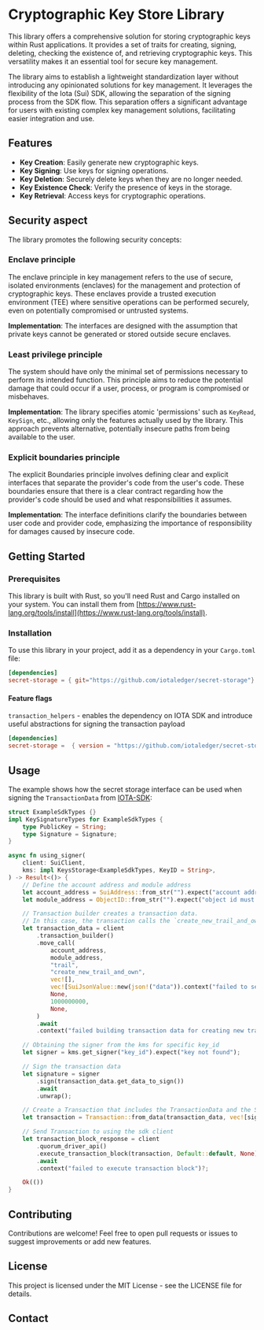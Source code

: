 # Cryptographic Key Store Library

This library offers a comprehensive solution for storing cryptographic keys within Rust applications. It provides a set of traits for creating, signing, deleting, checking the existence of, and retrieving cryptographic keys. This versatility makes it an essential tool for secure key management.

The library aims to establish a lightweight standardization layer without introducing any opinionated solutions for key management. It leverages the flexibility of the Iota (Sui) SDK, allowing the separation of the signing process from the SDK flow. This separation offers a significant advantage for users with existing complex key management solutions, facilitating easier integration and use.

## Features

- **Key Creation**: Easily generate new cryptographic keys.
- **Key Signing**: Use keys for signing operations.
- **Key Deletion**: Securely delete keys when they are no longer needed.
- **Key Existence Check**: Verify the presence of keys in the storage.
- **Key Retrieval**: Access keys for cryptographic operations.

## Security aspect

The library promotes the following security concepts:

### Enclave principle

The enclave principle in key management refers to the use of secure, isolated environments (enclaves) for the management and protection of cryptographic keys. These enclaves provide a trusted execution environment (TEE) where sensitive operations can be performed securely, even on potentially compromised or untrusted systems.

**Implementation**: The interfaces are designed with the assumption that private keys cannot be generated or stored outside secure enclaves.

### Least privilege principle

  The system should have only the minimal set of permissions necessary to perform its intended function. This principle aims to reduce the potential damage that could occur if a user, process, or program is compromised or misbehaves.

**Implementation**: The library specifies atomic 'permissions' such as `KeyRead`, `KeySign`, etc., allowing only the features actually used by the library. This approach prevents alternative, potentially insecure paths from being available to the user.

### Explicit boundaries principle

The explicit Boundaries principle involves defining clear and explicit interfaces that separate the provider's code from the user's code. These boundaries ensure that there is a clear contract regarding how the provider's code should be used and what responsibilities it assumes.

**Implementation**: The interface definitions clarify the boundaries between user code and provider code, emphasizing the importance of responsibility for damages caused by insecure code.

## Getting Started

### Prerequisites

This library is built with Rust, so you'll need Rust and Cargo installed on your system. You can install them from [https://www.rust-lang.org/tools/install](https://www.rust-lang.org/tools/install).

### Installation

To use this library in your project, add it as a dependency in your `Cargo.toml` file:

```toml
[dependencies]
secret-storage = { git="https://github.com/iotaledger/secret-storage"}
```

#### Feature flags

`transaction_helpers` - enables the dependency on IOTA SDK and introduce useful abstractions for signing
the transaction payload

```toml
[dependencies]
secret-storage =  { version = "https://github.com/iotaledger/secret-storage", features="transaction_utils"}

```

## Usage

The example shows how the secret storage interface can be used when signing the `TransactionData` from [IOTA-SDK](https://github.com/iotaledger/iota):

```rust
struct ExampleSdkTypes {}
impl KeySignatureTypes for ExampleSdkTypes {
    type PublicKey = String;
    type Signature = Signature;
}

async fn using_signer(
    client: SuiClient,
    kms: impl KeysStorage<ExampleSdkTypes, KeyID = String>,
) -> Result<()> {
    // Define the account address and module address
    let account_address = SuiAddress::from_str("").expect("account address must be valid");
    let module_address = ObjectID::from_str("").expect("object id must be valid");

    // Transaction builder creates a transaction data.
    // In this case, the transaction calls the `create_new_trail_and_own`` from `trails` module
    let transaction_data = client
        .transaction_builder()
        .move_call(
            account_address,
            module_address,
            "trail",
            "create_new_trail_and_own",
            vec![],
            vec![SuiJsonValue::new(json!("data")).context("failed to serialize immutable data")?],
            None,
            1000000000,
            None,
        )
        .await
        .context("failed building transaction data for creating new trail and owning it");

    // Obtaining the signer from the kms for specific key_id
    let signer = kms.get_signer("key_id").expect("key not found");

    // Sign the transaction data
    let signature = signer
        .sign(transaction_data.get_data_to_sign())
        .await
        .unwrap();

    // Create a Transaction that includes the TransactionData and the Signature
    let transaction = Transaction::from_data(transaction_data, vec![signature]);

    // Send Transaction to using the sdk client
    let transaction_block_response = client
        .quorum_driver_api()
        .execute_transaction_block(transaction, Default::default, None)
        .await
        .context("failed to execute transaction block")?;

    Ok(())
}
```

## Contributing

Contributions are welcome! Feel free to open pull requests or issues to suggest improvements or add new features.

## License

This project is licensed under the MIT License - see the LICENSE file for details.

## Contact
